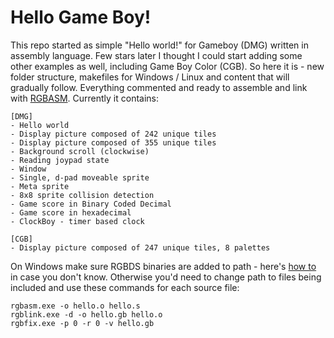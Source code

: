 # Hello Game Boy!
This repo started as simple "Hello world!" for Gameboy (DMG) written in assembly language. Few stars later I thought I could start adding some other examples as well, including Game Boy Color (CGB). So here it is - new folder structure, makefiles for Windows / Linux and content that will gradually follow. Everything commented and ready to assemble and link with [RGBASM](https://github.com/rednex/rgbds). Currently it contains:

```
[DMG]
- Hello world
- Display picture composed of 242 unique tiles
- Display picture composed of 355 unique tiles
- Background scroll (clockwise)
- Reading joypad state
- Window
- Single, d-pad moveable sprite
- Meta sprite
- 8x8 sprite collision detection
- Game score in Binary Coded Decimal
- Game score in hexadecimal
- ClockBoy - timer based clock

[CGB]
- Display picture composed of 247 unique tiles, 8 palettes
```
On Windows make sure RGBDS binaries are added to path - here's [how to](https://www.computerhope.com/issues/ch000549.htm) in case you don't know. Otherwise you'd need to change path to files being included and use these commands for each source file:

```
rgbasm.exe -o hello.o hello.s
rgblink.exe -d -o hello.gb hello.o
rgbfix.exe -p 0 -r 0 -v hello.gb 
```
